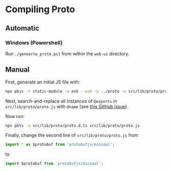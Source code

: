 # Compiling Proto

## Automatic

### Windows (Powershell)

Run `./genearte_proto.ps1` from within the `web-ui` directory.

## Manual

First, generate an initial JS file with:

```bash
npx pbjs -t static-module -w es6 --es6 -p ../proto -o src/lib/proto/proto.js ../proto/web2bot.proto ../proto/bot2web.proto
```

Next, search-and-replace all instances of `@exports` in `src/lib/proto/proto.js` with `@name`
(see [this GitHub issue](https://github.com/protobufjs/protobuf.js/issues/1414#issuecomment-1290725151)).

Now run:

```bash
npx pbts -o src/lib/proto/proto.d.ts src/lib/proto/proto.js
```

Finally, change the second line of `src/lib/proto/proto.js` from

```js
import * as $protobuf from 'protobufjs/minimal';
```

to

```js
import $protobuf from 'protobufjs/minimal';
```
